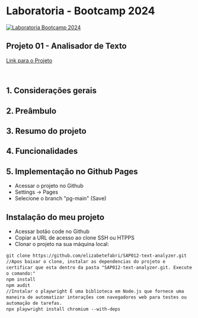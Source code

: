 # Laboratoria - Bootcamp 2024

[![Laboratoria Bootcamp 2024](https://img.shields.io/static/v1?label=Laboratoria&message=Laboratoria%20Bootcamp%202024&color=Ffe521&labelColor=202024)](https://www.laboratoria.la/br)

## Projeto 01 - Analisador de Texto

[Link para o Projeto](https://elizabetefabri.github.io/SAP012-text-analyzer/)

[<img src="src/assets/img/edit-analyser.gif" width="400" height="00">](https://elizabetefabri.github.io/SAP012-text-analyzer/)

## 1. Considerações gerais

## 2. Preâmbulo

## 3. Resumo do projeto

## 4. Funcionalidades

## 5. Implementação no Github Pages

- Acessar o projeto no Github
- Settings -> Pages
- Selecione o branch "pg-main" (Save)

## Instalação do meu projeto

- Acessar botão code no Github
- Copiar a URL de acesso ao clone SSH ou HTPPS
- Clonar o projeto na sua máquina local:

```
git clone https://github.com/elizabetefabri/SAP012-text-analyzer.git
//Apos baixar o clone, instalar as dependencias do projeto e certificar que esta dentro da pasta "SAP012-text-analyzer.git. Execute o comando:"
npm install
npm audit
//Instalar o playwright É uma biblioteca em Node.js que fornece uma maneira de automatizar interações com navegadores web para testes ou automação de tarefas.
npx playwright install chromium --with-deps
```
